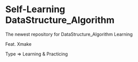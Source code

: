 ﻿# Self-Learning DataStructure_Algorithm

The newest repository for DataStructure_Algorithm Learning

Feat. Xmake

Type => Learning & Practicing

